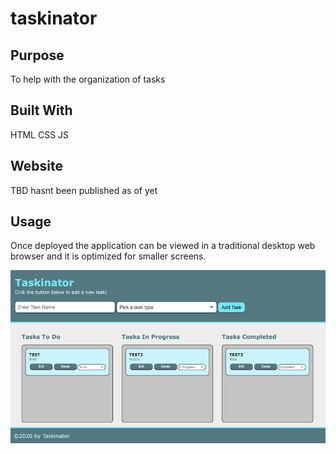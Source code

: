 # taskinator

## Purpose
To help with the organization of tasks

## Built With
HTML
CSS
JS

## Website
TBD hasnt been published as of yet

## Usage

Once deployed the application can be viewed in a traditional desktop web browser and it is optimized for smaller screens.

![screenshot of index.html](./assets/images/Screen-Shot.png)
